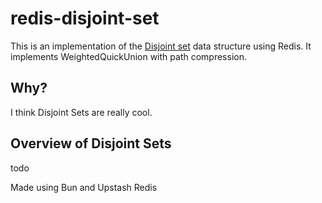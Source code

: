 # redis-disjoint-set

This is an implementation of the [Disjoint set](https://cs61b-2.gitbook.io/cs61b-textbook/14.-disjoint-sets) data structure using Redis. It implements WeightedQuickUnion with path compression.

## Why?
I think Disjoint Sets are really cool.

## Overview of Disjoint Sets
todo


Made using Bun and Upstash Redis
